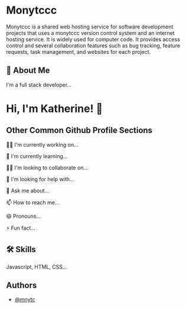 # Monytccc

Monytccc is a shared web hosting service for software development projects that uses a monytccc version control system and an internet hosting service. It is widely used for computer code. It provides access control and several collaboration features such as bug tracking, feature requests, task management, and websites for each project.

## 🚀 About Me
I'm a full stack developer...


# Hi, I'm Katherine! 👋


## Other Common Github Profile Sections
👩‍💻 I'm currently working on...

🧠 I'm currently learning...

👯‍♀️ I'm looking to collaborate on...

🤔 I'm looking for help with...

💬 Ask me about...

📫 How to reach me...

😄 Pronouns...

⚡️ Fun fact...


## 🛠 Skills
Javascript, HTML, CSS...


## Authors

- [@mnytc](https://www.github.com/monytccc)
